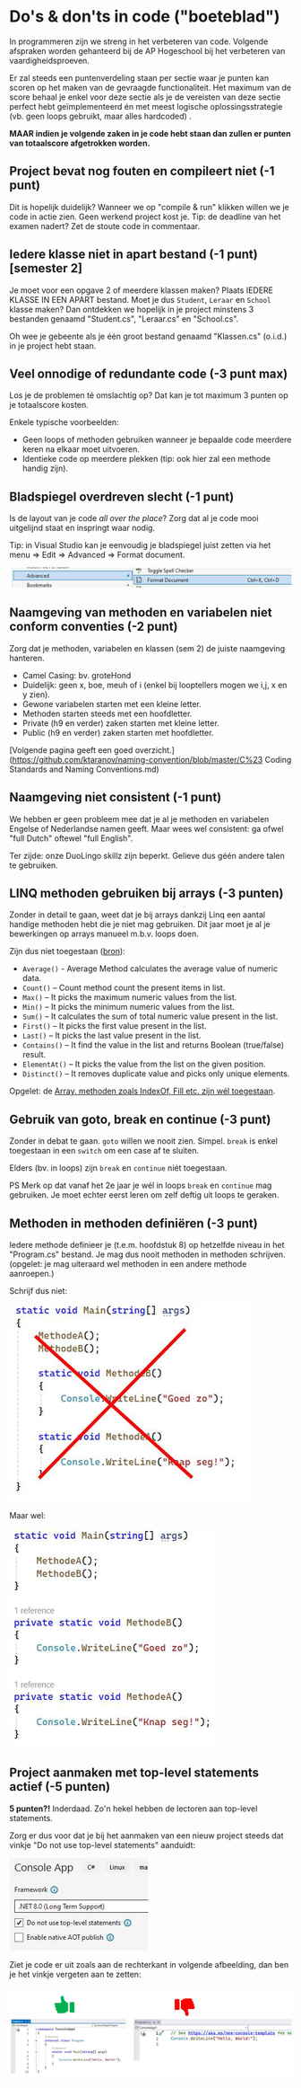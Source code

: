 # Do's & don'ts in code ("boeteblad")

In programmeren zijn we streng in het verbeteren van code. Volgende afspraken worden gehanteerd bij de AP Hogeschool bij het verbeteren van vaardigheidsproeven. 

Er zal steeds een puntenverdeling staan per sectie waar je punten kan scoren op het maken van de gevraagde functionaliteit. Het maximum van de score behaal je enkel voor deze sectie als je de vereisten van deze sectie perfect hebt geïmplementeerd én met meest logische oplossingsstrategie (vb. geen loops gebruikt, maar alles hardcoded) .

**MAAR indien je volgende zaken in je code hebt staan dan zullen er punten van totaalscore afgetrokken worden.**

##	Project bevat nog fouten en compileert niet (-1 punt)

Dit is hopelijk duidelijk? Wanneer we op "compile & run" klikken willen we je code in actie zien. Geen werkend project kost je. 
Tip: de deadline van het examen nadert? Zet de stoute code in commentaar.

##	Iedere klasse niet in apart bestand (-1 punt) [semester 2]

Je moet voor een opgave 2 of meerdere klassen maken? Plaats IEDERE KLASSE IN EEN APART bestand.
Moet je dus ``Student``, ``Leraar`` en ``School`` klasse maken? Dan ontdekken we hopelijk in je project minstens 3 bestanden genaamd "Student.cs", "Leraar.cs" en "School.cs".

Oh wee je gebeente als je één groot bestand genaamd "Klassen.cs" (o.i.d.) in je project hebt staan.

##	Veel onnodige of redundante code (-3 punt max)
Los je de problemen té omslachtig op? Dat kan je tot maximum 3 punten op je totaalscore kosten. 

Enkele typische voorbeelden:

* Geen loops of methoden gebruiken wanneer je bepaalde code meerdere keren na elkaar moet uitvoeren.
* Identieke code op meerdere plekken (tip: ook hier zal een methode handig zijn).

##	Bladspiegel overdreven slecht (-1 punt)

Is de layout van je code *all over the place*?  Zorg dat al je code mooi uitgelijnd staat en inspringt waar nodig. 

Tip: in Visual Studio kan je eenvoudig je bladspiegel juist zetten via het menu => Edit => Advanced => Format document. 

![](../assets/boete/bladspiegel.png)

 
##	Naamgeving van methoden en variabelen niet conform conventies (-2 punt)

Zorg dat je methoden, variabelen en klassen (sem 2) de juiste naamgeving hanteren. 

* Camel Casing: bv. groteHond
* Duidelijk: geen x, boe, meuh of i (enkel bij looptellers mogen we i,j, x en y zien).
* Gewone variabelen starten met een kleine letter.
* Methoden starten steeds met een hoofdletter.
* Private (h9 en verder) zaken starten met kleine letter.
* Public (h9 en verder) zaken starten met hoofdletter.

[Volgende pagina geeft een goed overzicht.](https://github.com/ktaranov/naming-convention/blob/master/C%23 Coding Standards and Naming Conventions.md)

##	Naamgeving niet consistent (-1 punt)

We hebben er geen probleem mee dat je al je methoden en variabelen Engelse of Nederlandse namen geeft. Maar wees wel consistent: ga ofwel "full Dutch" oftewel "full English". 

Ter zijde: onze DuoLingo skillz zijn beperkt. Gelieve dus géén andere talen te gebruiken.

##	LINQ methoden gebruiken bij arrays (-3 punten)

Zonder in detail te gaan, weet dat je bij arrays dankzij Linq een aantal handige methoden hebt die je niet mag gebruiken. Dit jaar moet je al je bewerkingen op arrays manueel m.b.v. loops doen.

Zijn dus niet toegestaan ([bron](https://www.completecsharptutorial.com/linqtutorial/linq-average-count-max-sum-first-contains-elementat-distinct-example-csharp.php#:~:text=Average()%20%2D%20Average%20Method%20calculates,numeric%20values%20from%20the%20list)):

* ``Average()`` - Average Method calculates the average value of numeric data.
* ``Count()`` – Count method count the present items in list.
* ``Max()`` – It picks the maximum numeric values from the list.
* ``Min()`` – It picks the minimum numeric values from the list.
* ``Sum()`` – It calculates the sum of total numeric value present in the list.
* ``First()`` – It picks the first value present in the list.
* ``Last()`` – It picks the last value present in the list.
* ``Contains()`` – It find the value in the list and returns Boolean (true/false) result.
* ``ElementAt()`` – It picks the value from the list on the given position.
* ``Distinct()`` – It removes duplicate value and picks only unique elements.

Opgelet: de [Array. methoden zoals IndexOf, Fill etc. zijn wél toegestaan](https://learn.microsoft.com/en-us/dotnet/api/system.array?view=net-8.0).

##	Gebruik van goto, break en continue (-3 punt)

Zonder in debat te gaan. ``goto`` willen we nooit zien. Simpel.
``break`` is enkel toegestaan in een ``switch`` om een case af te sluiten.

Elders (bv. in loops) zijn ``break`` en ``continue`` niét toegestaan.

PS Merk op dat vanaf het 2e jaar je wél in loops ``break`` en ``continue`` mag gebruiken. Je moet echter eerst leren om zelf deftig uit loops te geraken.

##	Methoden in methoden definiëren (-3 punt)

Iedere methode definieer je (t.e.m. hoofdstuk 8) op hetzelfde niveau in het "Program.cs" bestand. Je mag dus nooit methoden in methoden schrijven. (opgelet: je mag uiteraard wel methoden in een andere methode aanroepen.)

Schrijf dus niet:

![](../assets/boete/methodinmethod1.png)

Maar wel:

![](../assets/boete/methodinmethod2.png)

## Project aanmaken met top-level statements actief (-5 punten)

**5 punten?!** Inderdaad. Zo'n hekel hebben de lectoren aan top-level statements.

Zorg er dus voor dat je bij het aanmaken van een nieuw project steeds dat vinkje "Do not use top-level statements" aanduidt:  

![](../assets/boete/toplevel.png)

Ziet je code er uit zoals aan de rechterkant in volgende afbeelding, dan ben je het vinkje vergeten aan te zetten:

![](../assets/boete/toplevel2.png)